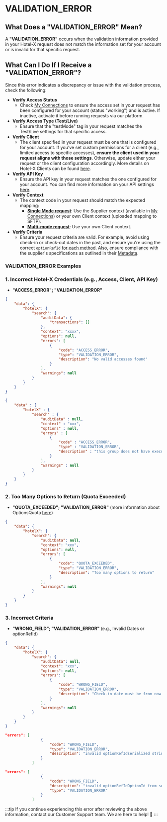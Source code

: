 ﻿---
sidebar_position: 20
---

# VALIDATION_ERROR

## What Does a "VALIDATION_ERROR" Mean? 
A **"VALIDATION_ERROR"** occurs when the validation information provided in your Hotel-X request does not match the information set for your account or is invalid for that specific request.

## What Can I Do If I Receive a "VALIDATION_ERROR"? 
Since this error indicates a discrepancy or issue with the validation process, check the following:

- **Verify Access Status**
  - Check [My Connections](/kb/platform/app-features/connections/my-connections/managing-connections/connections-details) to ensure the access set in your request has been configured for your account (status "working") and is active. If inactive, activate it before running requests via our platform.
- **Verify Access Type (Test/Live)**
  - Ensure that the "testMode" tag in your request matches the Test/Live settings for that specific access.
- **Verify Client**
  - The client specified in your request must be one that is configured for your account. If you’ve set custom permissions for a client (e.g., limited access to specific accesses), **ensure the client used in your request aligns with those settings**. Otherwise, update either your request or the client configuration accordingly. More details on Hotel-X Clients can be found [here](/kb/platform/app-features/connections/api-settings/).
- **Verify API Key**
  - Ensure the API key in your request matches the one configured for your account. You can find more information on your API settings [here](/kb/platform/app-features/connections/api-settings/).
- **Verify Context**
  - The context code in your request should match the expected mapping:
    - **[Single Mode request](/kb/connectivity-products/for-buyers/hotel-x/booking-flow/search/search-query#single-mode-and-multimode)**: Use the Supplier context (available in [My Connections](/kb/platform/app-features/connections/my-connections/managing-connections/connections-details)) or your own Client context (uploaded mapping to SFTP).
    - **[Multi-mode request](/kb/connectivity-products/for-buyers/hotel-x/booking-flow/search/search-query#single-mode-and-multimode)**: Use your own Client context.
- **Verify Criteria**
  - Ensure your request criteria are valid. For example, avoid using check-in or check-out dates in the past, and ensure you're using the correct `optionRefId` [for each method](/kb/connectivity-products/for-buyers/hotel-x/booking-flow/option-identifiers). Also, ensure compliance with the supplier's specifications as outlined in their [Metadata](/kb/connectivity-products/for-buyers/hotel-x/content/metadata).

### VALIDATION_ERROR Examples 

### 1. Incorrect Hotel-X Credentials (e.g., Access, Client, API Key)
- **"ACCESS_ERROR"; "VALIDATION_ERROR"**
```json
{
    "data": {
        "hotelX": {
            "search": {
                "auditData": {
                    "transactions": []
                },
                "context": "xxxx",
                "options": null,
                "errors": [
                    {
                        "code": "ACCESS_ERROR",
                        "type": "VALIDATION_ERROR",
                        "description": "No valid accesses found"
                    }
                ],
                "warnings": null
            }
        }
    }
}
```
```json
{
    "data" : {
        "hotelX" : {
            "search" : {
                "auditData" : null,
                "context" : "xxx",
                "options" : null,
                "errors" : [
                    {
                        "code" : "ACCESS_ERROR",
                        "type" : "VALIDATION_ERROR",
                        "description" : "this group does not have execution permission over src"
                    }
                ],
                "warnings" : null
            }
        }
    }
}
```

### 2. Too Many Options to Return (Quota Exceeded)
- **"QUOTA_EXCEEDED"; "VALIDATION_ERROR"** (more information about OptionsQuota [here](/kb/connectivity-products/for-buyers/hotel-x/booking-flow/search/business-rules))
```json
{
    "data": {
        "hotelX": {
            "search": {
                "auditData": null,
                "context": "xxx",
                "options": null,
                "errors": [
                    {
                        "code": "QUOTA_EXCEEDED",
                        "type": "VALIDATION_ERROR",
                        "description": "Too many options to return"
                    }
                ],
                "warnings": null
            }
        }
    }
}
```

### 3. Incorrect Criteria
- **"WRONG_FIELD"; "VALIDATION_ERROR"** (e.g., Invalid Dates or optionRefId)
```json
{
    "data": {
        "hotelX": {
            "search": {
                "auditData": null,
                "context": "xxx",
                "options": null,
                "errors": [
                    {
                        "code": "WRONG_FIELD",
                        "type": "VALIDATION_ERROR",
                        "description": "Check-in date must be from now on"
                    }
                ],
                "warnings": null
            }
        }
    }
}
```

```json
"errors": [
                {
                    "code": "WRONG_FIELD",
                    "type": "VALIDATION_ERROR",
                    "description": "invalid optionRefIdserialized string cannot be nil or empty"
                }
            ]

```
```json
"errors": [
                {
                    "code": "WRONG_FIELD",
                    "description": "invalid optionRefIdOptionId from search found, quote OptionId expected",
                    "type": "VALIDATION_ERROR"
                }
            ]


```

:::tip
If you continue experiencing this error after reviewing the above information, contact our Customer Support team. We are here to help! 🚀
:::